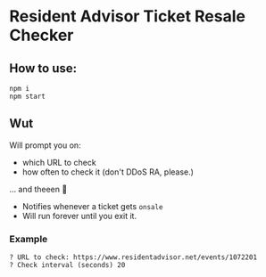 # Resident Advisor Ticket Resale Checker

## How to use:

```
npm i
npm start
```

## Wut

Will prompt you on:

* which URL to check
* how often to check it (don't DDoS RA, please.)

... and theeen 🎉

* Notifies whenever a ticket gets `onsale`
* Will run forever until you exit it.

### Example

```
? URL to check: https://www.residentadvisor.net/events/1072201
? Check interval (seconds) 20

```
